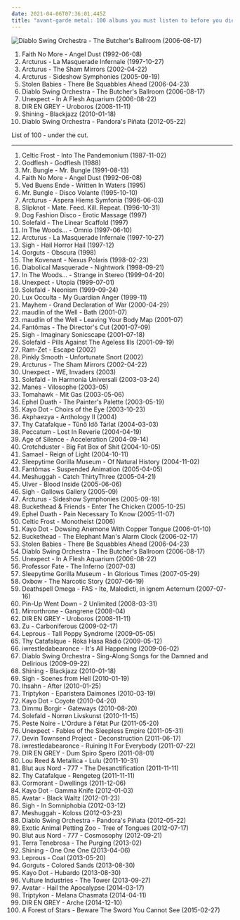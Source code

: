 ```yaml
---
date: 2021-04-06T07:36:01.445Z
title: "avant-garde metal: 100 albums you must listen to before you die"
---
```

![Diablo Swing Orchestra - The Butcher&#39;s Ballroom (2006-08-17)](http://coverartarchive.org/release/35b41b77-c4f8-3c1f-8041-901565f9f45d/1111418808-500.jpg "Diablo Swing Orchestra - The Butcher's Ballroom (2006-08-17)")
<ol class="albums">
<li data-cover="http://coverartarchive.org/release/9a25698c-bf29-3297-a05f-80f68c736e14/25332108545-500.jpg" data-tags="alternative rock, rock, alternative metal" role="button">Faith No More - Angel Dust (1992-06-08)</li>
<li data-cover="http://coverartarchive.org/release/641293ff-c29e-483c-8f79-b07eab011344/6167514371-500.jpg" data-tags="avant-garde metal" role="button">Arcturus - La Masquerade Infernale (1997-10-27)</li>
<li data-cover="https://img.discogs.com/GYhZ7K6fOzCcdRdNDHBJZJ74sHU=/fit-in/280x278/filters:strip_icc():format(jpeg):mode_rgb():quality(90)/discogs-images/R-2349420-1278742285.jpeg.jpg" data-tags="avant-garde metal, progressive metal" role="button">Arcturus - The Sham Mirrors (2002-04-22)</li>
<li data-cover="http://coverartarchive.org/release/b3c03147-9b30-4fda-88ea-44fe6718d288/15541386321-500.jpg" data-tags="avant-garde metal, progressive metal" role="button">Arcturus - Sideshow Symphonies (2005-09-19)</li>
<li data-cover="https://img.discogs.com/_WvdlxzvdlW_t29Zv6LxUmTZbCo=/fit-in/500x444/filters:strip_icc():format(jpeg):mode_rgb():quality(90)/discogs-images/R-1071952-1189969034.jpeg.jpg" data-tags="avant-garde metal, dark cabaret, avantgarde metal" role="button">Stolen Babies - There Be Squabbles Ahead (2006-04-23)</li>
<li data-cover="http://coverartarchive.org/release/35b41b77-c4f8-3c1f-8041-901565f9f45d/1111418808-500.jpg" data-tags="avant-garde metal, symphonic metal, progressive metal" role="button">Diablo Swing Orchestra - The Butcher's Ballroom (2006-08-17)</li>
<li data-cover="https://via.placeholder.com/450" data-tags="avant-garde metal, experimental" role="button">Unexpect - In A Flesh Aquarium (2006-08-22)</li>
<li data-cover="http://coverartarchive.org/release/fb296c28-e379-4405-9bb4-c24793685c6c/20605730802-500.jpg" data-tags="alternative metal, progressive metal, j-metal" role="button">DIR EN GREY - Uroboros (2008-11-11)</li>
<li data-cover="http://coverartarchive.org/release/09607242-9d17-3800-99f9-dd1933b49121/4023323401-500.jpg" data-tags="experimental, avant-garde metal, jazz metal" role="button">Shining - Blackjazz (2010-01-18)</li>
<li data-cover="http://coverartarchive.org/release/6bffe6c4-5f7f-42f6-b0af-4014cee6fa18/7957344650-500.jpg" data-tags="avant-garde metal, progressive metal" role="button">Diablo Swing Orchestra - Pandora's Piñata (2012-05-22)</li>
</ol>
List of 100 - under the cut.
<!-- more -->

_________________

<ol class="albums">
<li data-cover="http://coverartarchive.org/release/3d664bf1-22f3-4651-b4b1-83521ed4145d/14898575688-500.jpg" data-tags="thrash metal, avant-garde metal" role="button">
Celtic Frost - Into The Pandemonium (1987-11-02)
</li>
<li data-cover="http://coverartarchive.org/release/f860914b-82a5-39c1-a63b-7e1a77b58d53/15829726302-500.jpg" data-tags="industrial metal, industrial" role="button">
Godflesh - Godflesh (1988)
</li>
<li data-cover="https://via.placeholder.com/450" data-tags="experimental" role="button">
Mr. Bungle - Mr. Bungle (1991-08-13)
</li>
<li data-cover="http://coverartarchive.org/release/9a25698c-bf29-3297-a05f-80f68c736e14/25332108545-500.jpg" data-tags="alternative rock, rock, alternative metal" role="button">
Faith No More - Angel Dust (1992-06-08)
</li>
<li data-cover="http://coverartarchive.org/release/9cef27a5-992b-4297-ade4-a107b2c2c2bd/15269986537-500.jpg" data-tags="black metal, progressive metal" role="button">
Ved Buens Ende - Written In Waters (1995)
</li>
<li data-cover="http://coverartarchive.org/release/3d6c4428-a338-3a6e-bae3-6e28019db5c6/22838233669-500.jpg" data-tags="experimental, avant-garde" role="button">
Mr. Bungle - Disco Volante (1995-10-10)
</li>
<li data-cover="https://img.discogs.com/PET2jzdLAHFifRSonHwKZ7eJ6ck=/fit-in/600x600/filters:strip_icc():format(jpeg):mode_rgb():quality(90)/discogs-images/R-400951-1507214250-9127.jpeg.jpg" data-tags="black metal" role="button">
Arcturus - Aspera Hiems Symfonia (1996-06-03)
</li>
<li data-cover="http://coverartarchive.org/release/ce4722b7-7d58-4f7d-b76d-cb4b37fb661b/1069838540-500.jpg" data-tags="metal, nu metal" role="button">
Slipknot - Mate. Feed. Kill. Repeat. (1996-10-31)
</li>
<li data-cover="http://coverartarchive.org/release/5f939ba7-e601-4ee9-9018-1cdc137398cd/6061331968-500.jpg" data-tags="ska, avant-garde, avant-garde metal" role="button">
Dog Fashion Disco - Erotic Massage (1997)
</li>
<li data-cover="http://coverartarchive.org/release/74020eb9-4860-4c6c-8126-af55689a9b22/14993934735-500.jpg" data-tags="black metal, avant-garde metal" role="button">
Solefald - The Linear Scaffold (1997)
</li>
<li data-cover="http://coverartarchive.org/release/c97e3d59-6ed3-42f2-9a95-a69a7581ea64/5313520123-500.jpg" data-tags="progressive metal" role="button">
In The Woods... - Omnio (1997-06-10)
</li>
<li data-cover="http://coverartarchive.org/release/641293ff-c29e-483c-8f79-b07eab011344/6167514371-500.jpg" data-tags="avant-garde metal" role="button">
Arcturus - La Masquerade Infernale (1997-10-27)
</li>
<li data-cover="http://coverartarchive.org/release/50b9a8dc-fb9b-4872-839d-44ce9ec5a978/25640443565-500.jpg" data-tags="black metal, progressive metal, avant-garde metal" role="button">
Sigh - Hail Horror Hail (1997-12)
</li>
<li data-cover="https://img.discogs.com/1dLwgWdsGCizmX_h-ORJEJZLDJU=/fit-in/600x600/filters:strip_icc():format(jpeg):mode_rgb():quality(90)/discogs-images/R-4622724-1370221867-8825.jpeg.jpg" data-tags="technical death metal, death metal" role="button">
Gorguts - Obscura (1998)
</li>
<li data-cover="http://coverartarchive.org/release/6b33c05d-62f7-4a42-9e1e-155499ba9534/14113644758-500.jpg" data-tags="black metal, melodic black metal" role="button">
The Kovenant - Nexus Polaris (1998-02-23)
</li>
<li data-cover="http://coverartarchive.org/release/757a25d7-2175-4b03-a13e-b634e721230b/19391920185-500.jpg" data-tags="black metal" role="button">
Diabolical Masquerade - Nightwork (1998-09-21)
</li>
<li data-cover="http://coverartarchive.org/release/7da40e8a-389b-4a55-a47d-3c30591f4f88/20370662106-500.jpg" data-tags="progressive metal" role="button">
In The Woods... - Strange in Stereo (1999-04-20)
</li>
<li data-cover="http://coverartarchive.org/release/ac262c95-f38b-43a7-afc1-16161ca9692d/11228519805-500.jpg" data-tags="death metal, avant-garde metal, black metal, metal, progressive metal" role="button">
Unexpect - Utopia (1999-07-01)
</li>
<li data-cover="https://img.discogs.com/uHJHUN9TOlxPQTZ6LVBCkeBS1zw=/fit-in/500x500/filters:strip_icc():format(jpeg):mode_rgb():quality(90)/discogs-images/R-2728844-1299949695.jpeg.jpg" data-tags="avant-garde metal" role="button">
Solefald - Neonism (1999-09-24)
</li>
<li data-cover="http://coverartarchive.org/release/9ff0ff83-0b85-4f18-9de0-9daac8cc0711/4861600829-500.jpg" data-tags="avant-garde metal, symphonic black metal, black metal" role="button">
Lux Occulta - My Guardian Anger (1999-11)
</li>
<li data-cover="http://coverartarchive.org/release/12e3767d-d674-4150-bc52-9d197c7778c1/13866484117-500.jpg" data-tags="black metal" role="button">
Mayhem - Grand Declaration of War (2000-04-29)
</li>
<li data-cover="https://img.discogs.com/Ze3KWEvCfibustHzF88tq0DqDz4=/fit-in/600x600/filters:strip_icc():format(jpeg):mode_rgb():quality(90)/discogs-images/R-1040831-1187159149.jpeg.jpg" data-tags="progressive metal" role="button">
maudlin of the Well - Bath (2001-07)
</li>
<li data-cover="https://img.discogs.com/53jyouQoJOdsjIs0bbH8y10UnnM=/fit-in/600x596/filters:strip_icc():format(jpeg):mode_rgb():quality(90)/discogs-images/R-996410-1182359239.jpeg.jpg" data-tags="progressive metal" role="button">
maudlin of the Well - Leaving Your Body Map (2001-07)
</li>
<li data-cover="http://coverartarchive.org/release/c98343c9-a728-4d7e-834b-fa64769a56b6/4204061685-500.jpg" data-tags="experimental" role="button">
Fantômas - The Director's Cut (2001-07-09)
</li>
<li data-cover="http://coverartarchive.org/release/586892ba-92bb-4f69-b06b-edd71a48cd97/12966542161-500.jpg" data-tags="avant-garde metal, progressive metal, psychedelic" role="button">
Sigh - Imaginary Sonicscape (2001-07-18)
</li>
<li data-cover="http://coverartarchive.org/release/26916a28-d44b-4610-bc9f-f736d9c59f26/7335403085-500.jpg" data-tags="avant-garde metal, post black metal" role="button">
Solefald - Pills Against The Ageless Ills (2001-09-19)
</li>
<li data-cover="http://coverartarchive.org/release/9d39e878-2fd1-4988-bd2b-5ee275e451a0/2152582190-500.jpg" data-tags="black metal, progressive metal, gothic metal, avant-garde metal" role="button">
Ram-Zet - Escape (2002)
</li>
<li data-cover="http://coverartarchive.org/release/34f21af8-e188-40ea-a14c-19fa6e763d69/11206905258-500.jpg" data-tags="experimental" role="button">
Pinkly Smooth - Unfortunate Snort (2002)
</li>
<li data-cover="https://img.discogs.com/GYhZ7K6fOzCcdRdNDHBJZJ74sHU=/fit-in/280x278/filters:strip_icc():format(jpeg):mode_rgb():quality(90)/discogs-images/R-2349420-1278742285.jpeg.jpg" data-tags="avant-garde metal, progressive metal" role="button">
Arcturus - The Sham Mirrors (2002-04-22)
</li>
<li data-cover="http://coverartarchive.org/release/020eafbd-3bc3-4497-891b-62445c51e22d/11228560145-500.jpg" data-tags="avant-garde metal, transym, take that demon burger" role="button">
Unexpect - WE, Invaders (2003)
</li>
<li data-cover="http://coverartarchive.org/release/b2b5c4d2-315c-4f50-89f1-e9fd832210a0/14994002111-500.jpg" data-tags="black metal" role="button">
Solefald - In Harmonia Universali (2003-03-24)
</li>
<li data-cover="http://coverartarchive.org/release/c23c3b68-7823-4a54-9d32-013d276eab17/15574090319-500.jpg" data-tags="progressive metal, avant-garde metal" role="button">
Manes - Vilosophe (2003-05)
</li>
<li data-cover="http://coverartarchive.org/release/ba3ed281-8711-420d-82e7-0efd961ca1f8/21285246849-500.jpg" data-tags="mike patton, alternative metal" role="button">
Tomahawk - Mit Gas (2003-05-06)
</li>
<li data-cover="http://coverartarchive.org/release/967404d8-716d-4d06-a7e5-9c4ceb7fd8a3/19427627667-500.jpg" data-tags="progressive metal, jazz metal" role="button">
Ephel Duath - The Painter's Palette (2003-05-19)
</li>
<li data-cover="http://coverartarchive.org/release/1d78df8c-c5ed-431b-adbc-36d6639d8847/18409643938-500.jpg" data-tags="experimental, post-rock, avant-garde" role="button">
Kayo Dot - Choirs of the Eye (2003-10-23)
</li>
<li data-cover="http://coverartarchive.org/release/7ff39c3a-27d3-4b57-8bf2-620e309d08a1/8862531127-500.jpg" data-tags="progressive metal, metal, avant-garde metal" role="button">
Akphaezya - Anthology II (2004)
</li>
<li data-cover="http://coverartarchive.org/release/76776646-4eda-42b6-9963-bc17de59d27a/21887897829-500.jpg" data-tags="avant-garde metal" role="button">
Thy Catafalque - Tűnő Idő Tárlat (2004-03-03)
</li>
<li data-cover="http://coverartarchive.org/release/bcd1474d-1242-3190-b8da-ed87a2547f58/25788869776-500.jpg" data-tags="avant-garde, avant-garde metal, experimental" role="button">
Peccatum - Lost In Reverie (2004-04-19)
</li>
<li data-cover="https://img.discogs.com/XFPiqyF_Qw3m-Te-ug57KyojzlQ=/fit-in/600x600/filters:strip_icc():format(jpeg):mode_rgb():quality(90)/discogs-images/R-847137-1241031913.jpeg.jpg" data-tags="progressive metal" role="button">
Age of Silence - Acceleration (2004-09-14)
</li>
<li data-cover="https://img.discogs.com/t8S5AQ1zJquPNwMvba-QTd0rQZU=/fit-in/600x597/filters:strip_icc():format(jpeg):mode_rgb():quality(90)/discogs-images/R-1213871-1204667952.jpeg.jpg" data-tags="comic metal" role="button">
Crotchduster - Big Fat Box of Shit (2004-10-05)
</li>
<li data-cover="http://coverartarchive.org/release/bd9ddc75-db23-4d46-b748-a39e5d4c5a19/26723378277-500.jpg" data-tags="industrial metal" role="button">
Samael - Reign of Light (2004-10-11)
</li>
<li data-cover="http://coverartarchive.org/release/41a71be2-4c3d-43f5-a7f7-f7ea91541bc8/12638055306-500.jpg" data-tags="avant-garde, avant-prog" role="button">
Sleepytime Gorilla Museum - Of Natural History (2004-11-02)
</li>
<li data-cover="https://img.discogs.com/qmCEsimWuh64NR3AZekdg_NUR2I=/fit-in/600x569/filters:strip_icc():format(jpeg):mode_rgb():quality(90)/discogs-images/R-432947-1605958383-6757.jpeg.jpg" data-tags="experimental" role="button">
Fantômas - Suspended Animation (2005-04-05)
</li>
<li data-cover="http://coverartarchive.org/release/6a3719d9-20a9-3119-a036-5595202976b0/4952344545-500.jpg" data-tags="progressive metal, math metal" role="button">
Meshuggah - Catch ThirtyThree (2005-04-21)
</li>
<li data-cover="http://coverartarchive.org/release/1827a150-50d3-322f-88e8-23855fd9cd3b/21285140194-500.jpg" data-tags="experimental, electronic, avant-garde" role="button">
Ulver - Blood Inside (2005-06-06)
</li>
<li data-cover="http://coverartarchive.org/release/b73f32f7-bb46-419d-96ab-15b91ec6584f/6773460285-500.jpg" data-tags="progressive metal, avant-garde metal" role="button">
Sigh - Gallows Gallery (2005-09)
</li>
<li data-cover="http://coverartarchive.org/release/b3c03147-9b30-4fda-88ea-44fe6718d288/15541386321-500.jpg" data-tags="avant-garde metal, progressive metal" role="button">
Arcturus - Sideshow Symphonies (2005-09-19)
</li>
<li data-cover="https://via.placeholder.com/450" data-tags="avant-garde metal" role="button">
Buckethead & Friends - Enter The Chicken (2005-10-25)
</li>
<li data-cover="http://coverartarchive.org/release/1b4389ad-d198-4272-b9da-cf01666be10e/19427644119-500.jpg" data-tags="experimental, jazz metal, progressive metal, mathcore, avant-garde metal" role="button">
Ephel Duath - Pain Necessary To Know (2005-11-07)
</li>
<li data-cover="https://img.discogs.com/-T41HKNeGmw-rRzDbdygtb8DnvA=/fit-in/600x594/filters:strip_icc():format(jpeg):mode_rgb():quality(90)/discogs-images/R-4039351-1353304842-8152.jpeg.jpg" data-tags="doom metal" role="button">
Celtic Frost - Monotheist (2006)
</li>
<li data-cover="http://coverartarchive.org/release/8c761839-5889-4b72-95a2-031619122e4a/20406280868-500.jpg" data-tags="avant-garde" role="button">
Kayo Dot - Dowsing Anemone With Copper Tongue (2006-01-10)
</li>
<li data-cover="http://coverartarchive.org/release/9e304451-c0d1-4ade-bc64-915cef3fcd8a/14928819688-500.jpg" data-tags="experimental rock, avant-garde metal" role="button">
Buckethead - The Elephant Man's Alarm Clock (2006-02-17)
</li>
<li data-cover="https://img.discogs.com/_WvdlxzvdlW_t29Zv6LxUmTZbCo=/fit-in/500x444/filters:strip_icc():format(jpeg):mode_rgb():quality(90)/discogs-images/R-1071952-1189969034.jpeg.jpg" data-tags="avant-garde metal, dark cabaret, avantgarde metal" role="button">
Stolen Babies - There Be Squabbles Ahead (2006-04-23)
</li>
<li data-cover="http://coverartarchive.org/release/35b41b77-c4f8-3c1f-8041-901565f9f45d/1111418808-500.jpg" data-tags="avant-garde metal, symphonic metal, progressive metal" role="button">
Diablo Swing Orchestra - The Butcher's Ballroom (2006-08-17)
</li>
<li data-cover="https://via.placeholder.com/450" data-tags="avant-garde metal, experimental" role="button">
Unexpect - In A Flesh Aquarium (2006-08-22)
</li>
<li data-cover="https://via.placeholder.com/450" data-tags="darkwave, avant-garde metal" role="button">
Professor Fate - The Inferno (2007-03)
</li>
<li data-cover="http://coverartarchive.org/release/886c3b42-b902-42b2-a413-5f6c4cd902d3/5083823028-500.jpg" data-tags="avant-garde, progressive metal" role="button">
Sleepytime Gorilla Museum - In Glorious Times (2007-05-29)
</li>
<li data-cover="http://coverartarchive.org/release/b2d97501-6139-4b63-9360-b37f1c17b270/17473979290-500.jpg" data-tags="noise rock, experimental rock" role="button">
Oxbow - The Narcotic Story (2007-06-19)
</li>
<li data-cover="http://coverartarchive.org/release/98ed235a-2f5c-44e9-8f94-1373fcd7dc4e/1981275082-500.jpg" data-tags="black metal" role="button">
Deathspell Omega - FAS - Ite, Maledicti, in ignem Aeternum (2007-07-16)
</li>
<li data-cover="https://img.discogs.com/OI2GKVx3u6mj7ALCbaEKcKa3VLk=/fit-in/250x250/filters:strip_icc():format(jpeg):mode_rgb():quality(90)/discogs-images/R-2652820-1295088827.jpeg.jpg" data-tags="rock, avant-garde metal, jeas-reinhoer-planned" role="button">
Pin-Up Went Down - 2 Unlimited (2008-03-31)
</li>
<li data-cover="https://img.discogs.com/3Po3MI9vocSMbCaQUb4B87YsNNw=/fit-in/600x527/filters:strip_icc():format(jpeg):mode_rgb():quality(90)/discogs-images/R-1852421-1616886092-5680.jpeg.jpg" data-tags="progressive black metal" role="button">
Mirrorthrone - Gangrene (2008-04)
</li>
<li data-cover="http://coverartarchive.org/release/fb296c28-e379-4405-9bb4-c24793685c6c/20605730802-500.jpg" data-tags="alternative metal, progressive metal, j-metal" role="button">
DIR EN GREY - Uroboros (2008-11-11)
</li>
<li data-cover="http://coverartarchive.org/release/14a1847e-271c-43da-80a6-582e34f44f0a/15238083863-500.jpg" data-tags="experimental" role="button">
Zu - Carboniferous (2009-02-17)
</li>
<li data-cover="http://coverartarchive.org/release/7f51ee89-3604-4e7a-84bd-4c14ff5f9e32/24380429134-500.jpg" data-tags="progressive metal" role="button">
Leprous - Tall Poppy Syndrome (2009-05-05)
</li>
<li data-cover="http://coverartarchive.org/release/a2f48af0-f0a6-4368-9a11-4282d0a30dc3/10081496959-500.jpg" data-tags="avant-garde metal, black metal" role="button">
Thy Catafalque - Róka Hasa Rádió (2009-05-12)
</li>
<li data-cover="https://img.discogs.com/CHr9MOiiZyTmk44zGoENbFH68YY=/fit-in/600x590/filters:strip_icc():format(jpeg):mode_rgb():quality(90)/discogs-images/R-5139790-1604255277-1206.jpeg.jpg" data-tags="experimental, deathcore, mathcore" role="button">
iwrestledabearonce - It's All Happening (2009-06-02)
</li>
<li data-cover="http://coverartarchive.org/release/7c09249a-90db-3a24-a8d2-d01edd0d67de/18021944716-500.jpg" data-tags="progressive metal, avant-garde metal, metal, symphonic metal" role="button">
Diablo Swing Orchestra - Sing-Along Songs for the Damned and Delirious (2009-09-22)
</li>
<li data-cover="http://coverartarchive.org/release/09607242-9d17-3800-99f9-dd1933b49121/4023323401-500.jpg" data-tags="experimental, avant-garde metal, jazz metal" role="button">
Shining - Blackjazz (2010-01-18)
</li>
<li data-cover="http://coverartarchive.org/release/af2b58ce-66c3-48ee-ab16-659706711b5d/28819853007-500.jpg" data-tags="black metal, avant-garde metal" role="button">
Sigh - Scenes from Hell (2010-01-19)
</li>
<li data-cover="http://coverartarchive.org/release/8ea9f403-1418-4325-9781-6d9f7c5dd13f/8075482238-500.jpg" data-tags="progressive metal" role="button">
Ihsahn - After (2010-01-25)
</li>
<li data-cover="http://coverartarchive.org/release/43b106f7-7f75-475a-aff9-577903ba0005/21818394273-500.jpg" data-tags="doom metal" role="button">
Triptykon - Eparistera Daimones (2010-03-19)
</li>
<li data-cover="http://coverartarchive.org/release/e30c7618-5569-46ea-8eb4-b2128a6ec1ab/7712117702-500.jpg" data-tags="chamber music, gothic, gothic rock, animals, avant-garde metal, avant-prog, goth fusion" role="button">
Kayo Dot - Coyote (2010-04-20)
</li>
<li data-cover="https://img.discogs.com/bbw_DnHBQIvRHNH3HYAOk6970yo=/fit-in/600x596/filters:strip_icc():format(jpeg):mode_rgb():quality(90)/discogs-images/R-12077670-1527851486-9159.jpeg.jpg" data-tags="dimmu borgir, female backed metal" role="button">
Dimmu Borgir - Gateways (2010-08-20)
</li>
<li data-cover="http://coverartarchive.org/release/bcc4f9e4-b0dd-4cfc-afd7-22688fc6050e/14994112802-500.jpg" data-tags="black metal, progressive metal, avant-garde metal, post-black metal" role="button">
Solefald - Norrøn Livskunst (2010-11-15)
</li>
<li data-cover="http://coverartarchive.org/release/5a8e9053-a923-4adf-8866-576270a6ccb7/1223508809-500.jpg" data-tags="black metal, avant-garde black metal, post-black metal, experimental" role="button">
Peste Noire - L'Ordure à l'état Pur (2011-05-20)
</li>
<li data-cover="http://coverartarchive.org/release/a06684e3-f175-42cf-a4cf-44c77530b18d/4803942518-500.jpg" data-tags="avant-garde metal" role="button">
Unexpect - Fables of the Sleepless Empire (2011-05-31)
</li>
<li data-cover="http://coverartarchive.org/release/2c518a0c-46f0-4df7-abc3-3c99c86111d2/16154998800-500.jpg" data-tags="progressive metal" role="button">
Devin Townsend Project - Deconstruction (2011-06-17)
</li>
<li data-cover="http://coverartarchive.org/release/4d5c51e6-f00f-4570-b136-85fc53e9e3a8/26433855871-500.jpg" data-tags="experimental, mathcore" role="button">
iwrestledabearonce - Ruining It For Everybody (2011-07-22)
</li>
<li data-cover="http://coverartarchive.org/release/47321357-568f-4fa1-bb06-b03cb7fceab7/7530934595-500.jpg" data-tags="progressive metal" role="button">
DIR EN GREY - Dum Spiro Spero (2011-08-01)
</li>
<li data-cover="https://img.discogs.com/mBDUnwvyoTKo5QyTIx08OeU7ffE=/fit-in/470x467/filters:strip_icc():format(jpeg):mode_rgb():quality(90)/discogs-images/R-3200497-1433009730-1356.jpeg.jpg" data-tags="table rock, experimental, noise rock" role="button">
Lou Reed & Metallica - Lulu (2011-10-31)
</li>
<li data-cover="http://coverartarchive.org/release/4296058d-8e55-4ec2-ac43-1216b05c93e8/1969287251-500.jpg" data-tags="black metal, industrial metal" role="button">
Blut aus Nord - 777 - The Desanctification (2011-11-11)
</li>
<li data-cover="http://coverartarchive.org/release/3fe30449-cd88-4abb-bd5f-4832273aa3d2/14994176576-500.jpg" data-tags="avant-garde metal" role="button">
Thy Catafalque - Rengeteg (2011-11-11)
</li>
<li data-cover="https://via.placeholder.com/450" data-tags="metal, avant-garde metal, tiberian ass bastard folk, metal2011" role="button">
Cormorant - Dwellings (2011-12-06)
</li>
<li data-cover="http://coverartarchive.org/release/a4ada6d6-3222-484e-9861-c7b493d405d0/14488817681-500.jpg" data-tags="chamber music, avant-garde metal, atmospheric black metal" role="button">
Kayo Dot - Gamma Knife (2012-01-03)
</li>
<li data-cover="http://coverartarchive.org/release/d83a41bd-ab9d-4d3a-8f41-22c7c8f3d1c4/7164233226-500.jpg" data-tags="melodic death metal, industrial metal" role="button">
Avatar - Black Waltz (2012-01-23)
</li>
<li data-cover="http://coverartarchive.org/release/0a4f291c-49a1-4fae-be85-1358b76af9ce/6766463757-500.jpg" data-tags="black metal, progressive metal, avant-garde metal" role="button">
Sigh - In Somniphobia (2012-03-12)
</li>
<li data-cover="http://coverartarchive.org/release/b46b9b39-7d56-4e00-ba33-d8bf8fc59889/3235678346-500.jpg" data-tags="progressive metal" role="button">
Meshuggah - Koloss (2012-03-23)
</li>
<li data-cover="http://coverartarchive.org/release/6bffe6c4-5f7f-42f6-b0af-4014cee6fa18/7957344650-500.jpg" data-tags="avant-garde metal, progressive metal" role="button">
Diablo Swing Orchestra - Pandora's Piñata (2012-05-22)
</li>
<li data-cover="https://img.discogs.com/VxPOyi7QR_pWBZEx5PK6K6Syo0o=/fit-in/300x300/filters:strip_icc():format(jpeg):mode_rgb():quality(90)/discogs-images/R-3970280-1350934522-3015.jpeg.jpg" data-tags="ambient, experimental, progressive metal, shoegaze, atmospheric, post-hardcore, mathcore, avant-garde metal, green metal, lolwut, trannys" role="button">
Exotic Animal Petting Zoo - Tree of Tongues (2012-07-17)
</li>
<li data-cover="http://coverartarchive.org/release/168700e3-0160-4793-b123-7abd8aafd86c/2220297744-500.jpg" data-tags="atmospheric black metal, post-black metal" role="button">
Blut aus Nord - 777 - Cosmosophy (2012-09-21)
</li>
<li data-cover="http://coverartarchive.org/release/6d896c48-f27b-4e73-8ecb-c17bbbe30638/4877036248-500.jpg" data-tags="black metal, avant-garde metal" role="button">
Terra Tenebrosa - The Purging (2013-02)
</li>
<li data-cover="http://coverartarchive.org/release/d668196f-0053-4faa-a844-4732943e03c9/4171250258-500.jpg" data-tags="avant-garde metal" role="button">
Shining - One One One (2013-04-06)
</li>
<li data-cover="http://coverartarchive.org/release/b48514ca-9ad8-48d7-a536-635d497acfae/4174329295-500.jpg" data-tags="progressive metal" role="button">
Leprous - Coal (2013-05-20)
</li>
<li data-cover="http://coverartarchive.org/release/0fbd6978-4ba0-4f1f-b1fb-1ef7fb9eefd5/10787189786-500.jpg" data-tags="death metal, technical death metal, avant-garde death metal, progressive death metal" role="button">
Gorguts - Colored Sands (2013-08-30)
</li>
<li data-cover="https://img.discogs.com/xNGsONC31H6m6LtJMt8puOke--I=/fit-in/600x600/filters:strip_icc():format(jpeg):mode_rgb():quality(90)/discogs-images/R-4874646-1378145078-2434.jpeg.jpg" data-tags="black metal, progressive metal, post-rock, avant-garde metal" role="button">
Kayo Dot - Hubardo (2013-08-30)
</li>
<li data-cover="http://coverartarchive.org/release/681e36f2-442c-43dd-aad4-93ca98f14c14/7836195165-500.jpg" data-tags="progressive metal, avant-garde metal" role="button">
Vulture Industries - The Tower (2013-09-27)
</li>
<li data-cover="https://img.discogs.com/TZTjYqiQbGDnsGgBENRMx-tS89Y=/fit-in/600x600/filters:strip_icc():format(jpeg):mode_rgb():quality(90)/discogs-images/R-5949752-1412167722-7615.jpeg.jpg" data-tags="melodic death metal, alternative metal, nu metal, avant-garde metal" role="button">
Avatar - Hail the Apocalypse (2014-03-17)
</li>
<li data-cover="http://coverartarchive.org/release/480677f9-2bf2-4301-ab51-0226c3766110/13196207561-500.jpg" data-tags="doom metal" role="button">
Triptykon - Melana Chasmata (2014-04-11)
</li>
<li data-cover="http://coverartarchive.org/release/deaa5185-8ac6-4887-a571-225e993c7673/8725571440-500.jpg" data-tags="alternative metal, progressive metal" role="button">
DIR EN GREY - Arche (2014-12-10)
</li>
<li data-cover="http://coverartarchive.org/release/df80ae99-ac2e-4508-91f0-48cd97c07544/9175102018-500.jpg" data-tags="uk, avant-garde metal, atmospheric black metal, progressive black metal" role="button">
A Forest of Stars - Beware The Sword You Cannot See (2015-02-27)
</li>
</ol>